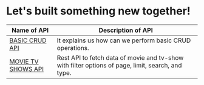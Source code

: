 # **Let's built something new together!**

| Name of API | Description of API |
|---|---|
|[BASIC CRUD API](https://github.com/developer-student-clubs/APIVerse/tree/master/New_APIs/Demo_CRUD_API)| It explains us how can we perform basic CRUD operations.|
|[MOVIE TV SHOWS API](https://github.com/developer-student-clubs/APIVerse/tree/master/New_APIs/Movie_Tv_Show_API)| Rest API to fetch data of movie and tv-show with filter options of page, limit, search, and type.|
